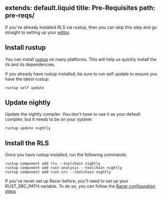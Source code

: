 extends: default.liquid
title: Pre-Requisites
path: pre-reqs/
---

If you've already installed RLS via rustup, then you can skip this step and
go straight to setting up your [editor](/editors/).

## Install rustup

You can install [rustup](http://rustup.rs/) on many platforms. This will help us quickly install the
rls and its dependencies.

If you already have rustup installed, be sure to run self update to ensure you have the latest rustup:

```
rustup self update
```

## Update nightly

Update the nightly compiler. You don't have to use it as your default compiler, but it needs to be on your system:

```
rustup update nightly
```

## Install the RLS

Once you have rustup installed, run the following commands:

```
rustup component add rls --toolchain nightly
rustup component add rust-analysis --toolchain nightly
rustup component add rust-src --toolchain nightly
```

If you've never set up Racer before, you'll need to set up your RUST_SRC_PATH variable. To do so, 
you can follow the [Racer configuration steps](https://github.com/phildawes/racer#configuration)
